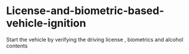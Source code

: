 # License-and-biometric-based-vehicle-ignition
Start the vehicle by verifying the driving license , biometrics and alcohol contents
